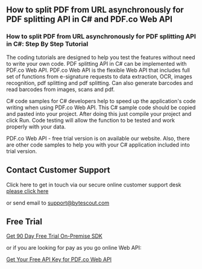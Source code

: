## How to split PDF from URL asynchronously for PDF splitting API in C# and PDF.co Web API

### How to split PDF from URL asynchronously for PDF splitting API in C#: Step By Step Tutorial

The coding tutorials are designed to help you test the features without need to write your own code. PDF splitting API in C# can be implemented with PDF.co Web API. PDF.co Web API is the flexible Web API that includes full set of functions from e-signature requests to data extraction, OCR, images recognition, pdf splitting and pdf splitting. Can also generate barcodes and read barcodes from images, scans and pdf.

C# code samples for C# developers help to speed up the application's code writing when using PDF.co Web API. This C# sample code should be copied and pasted into your project. After doing this just compile your project and click Run. Code testing will allow the function to be tested and work properly with your data.

PDF.co Web API - free trial version is on available our website. Also, there are other code samples to help you with your C# application included into trial version.

## Contact Customer Support

Click here to get in touch via our secure online customer support desk [please click here](https://bytescout.zendesk.com/hc/en-us/requests/new?subject=PDF.co%20Web%20API%20Question)

or send email to [support@bytescout.com](mailto:support@bytescout.com?subject=PDF.co%20Web%20API%20Question) 

## Free Trial

[Get 90 Day Free Trial On-Premise SDK](https://bytescout.com/download/web-installer?utm_source=github-readme)

or if you are looking for pay as you go online Web API:

[Get Your Free API Key for PDF.co Web API](https://pdf.co/documentation/api?utm_source=github-readme)